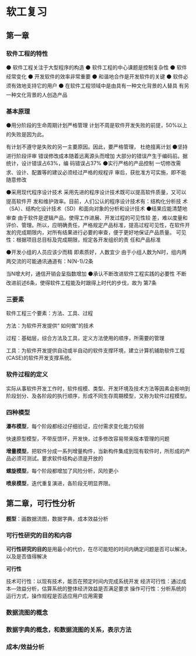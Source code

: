 # 软工复习

## 第一章

### 软件工程的特性

⚫ 软件工程关注于大型程序的构造
⚫ 软件工程的中心课题是控制复杂性
⚫ 软件经常变化
⚫ 开发软件的效率非常重要
⚫ 和谐地合作是开发软件的关键
⚫ 软件必须有效地支持它的用户
⚫ 在软件工程领域中是由具有一种文化背景的人替具
有另一种文化背景的人创造产品

### 基本原理

 ⚫用分阶段的生命周期计划严格管理
 计划不周是软件开发失败的前提，50%以上的失败是因为此。

 有计划不遵守是失败的另一主要原因。因此，要严格管理，
杜绝擅离计划
 ⚫坚持进行阶段评审
 错误修改成本随着远离源头而增加
 大部分的错误产生于编码前。据统计，设计错误占63%，编
码错误占37%
⚫实行严格的产品控制
 一切修改需求、设计、配置等的建议必须经过严格的规程评
审后，获批准方可实施，即不能随意修改

 ⚫采用现代程序设计技术
采用先进的程序设计技术既可以提高软件质量，又可以提高软件开
发和维护效率。目前，人们公认的程序设计技术有：结构化分析技
术（SA）、结构化设计技术（SD）和面向对象的分析和设计技术
⚫结果应能清楚地审查
 由于软件是逻辑产品，使得工作进展、开发过程的可见性较
差，难以度量和评价、管理。所以，应明确责任，严格规定产品标准，提高过程可见性，在软件开发的完成期限内，对所有结果进行必要的审查，便于更好地保证产品质量。
可见性：根据项目总目标及完成期限，规定各开发组织的责
任和产品标准

⚫开发小组的人员应该少而精
即素质好，人数宜少
由于小组人数为N时，组内两两交流的可能通讯通道有：N(N-1)/2条

当N增大时，通信开销会呈指数增加
⚫承认不断改进软件工程实践的必要性
不断改进前述6条，使得软件工程能及时跟得上时代的步伐，故为
第7条

### 三要素

软件工程三个要素：方法、工具、过程

方法：为软件开发提供“ 如何做”的技术

过程：基础层，综合方法及工具，定义方法使用的顺序，所需要的管理

工具：为软件开发提供自动或半自动的软件支撑环境，建立计算机辅助软件工程(CASE)的软件开发支撑系统。

### 软件过程的定义

实际从事软件开发工作时，软件规模、类型、开发环境及技术方法等因素会影响到阶段划分、及各阶段的执行顺序，形成不同生存周期模型，又称为软件过程模型。

### 四种模型

**瀑布模型**，每个阶段都经过仔细验证，应付需求变化能力较弱

快速原型模型，不带反馈环，开发快，过多修改容易带来版本管理的问题

**增量模型**，把软件分成一系列增量构件，当新构件集成到现有软件时，所形成的产品必须可测试。要求软件结构必须是开放的

**螺旋模型**，每个阶段都增加了风险分析，风险更小

**喷泉模型**，迭代重复演进，各阶段无明显界限。



## 第二章，可行性分析

**题型**：画数据流图，数据字典，成本效益分析

### 可行性研究的目的和内容

**可行性研究的目的**是用最小的代价，在尽可能短的时间内确定问题是否可以解决，以及是否值得解决

**可行性**

技术可行性：以现有技术，能否在预定时间内完成系统开发
经济可行性：通过成本—效益分析，估算系统的整体经济效益是否满足要求
操作可行性：分析系统的运行方式，操作规程是否适应用户应用需要

### 数据流图的概念

### 数据字典的概念，和数据流图的关系，表示方法

### 成本/效益分析